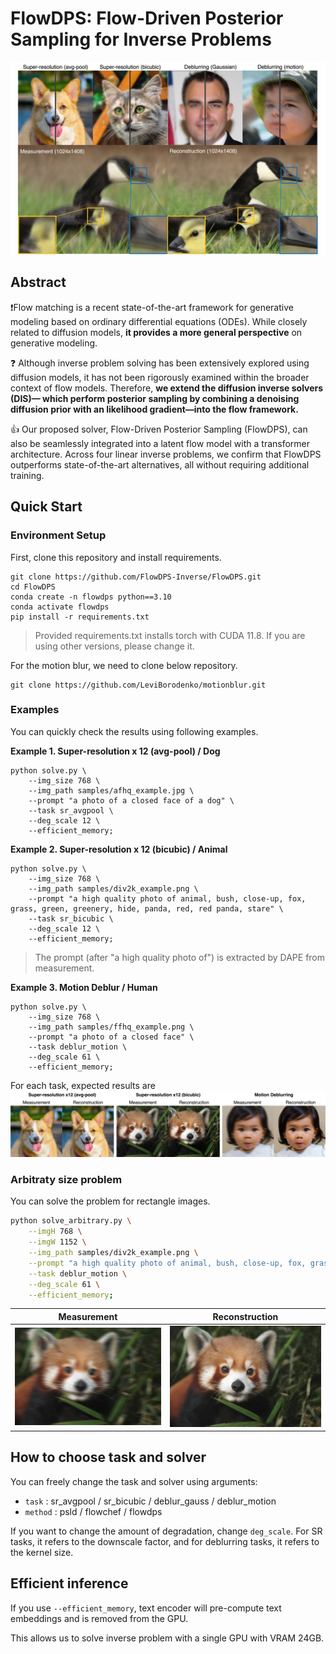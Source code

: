 # FlowDPS: Flow-Driven Posterior Sampling for Inverse Problems

![img](assets/main.jpg)

## Abstract


❗️Flow matching is a recent state-of-the-art framework for generative modeling based on ordinary differential equations (ODEs). While closely related to diffusion models, __it provides a more general perspective__ on generative modeling. 

❓ Although inverse problem solving has been extensively explored using diffusion models, it has not been rigorously examined within the broader context of flow models. Therefore, __we extend the diffusion inverse solvers (DIS)— which perform posterior sampling by combining a denoising diffusion prior with an likelihood gradient—into the flow framework.__

👍 Our proposed solver, Flow-Driven Posterior Sampling (FlowDPS), can also be seamlessly integrated into a latent flow model with a transformer architecture. Across four linear inverse problems, we confirm that FlowDPS outperforms state-of-the-art alternatives, all without requiring additional training.


## Quick Start

### Environment Setup

First, clone this repository and install requirements.

```
git clone https://github.com/FlowDPS-Inverse/FlowDPS.git
cd FlowDPS
conda create -n flowdps python==3.10
conda activate flowdps
pip install -r requirements.txt
```

> Provided requirements.txt installs torch with CUDA 11.8. If you are using other versions, please change it.

For the motion blur, we need to clone below repository.
```
git clone https://github.com/LeviBorodenko/motionblur.git
```

### Examples

You can quickly check the results using following examples.

**Example 1. Super-resolution x 12 (avg-pool) / Dog**
```
python solve.py \
    --img_size 768 \
    --img_path samples/afhq_example.jpg \
    --prompt "a photo of a closed face of a dog" \
    --task sr_avgpool \
    --deg_scale 12 \
    --efficient_memory;
```

**Example 2. Super-resolution x 12 (bicubic) / Animal**
```
python solve.py \
    --img_size 768 \
    --img_path samples/div2k_example.png \
    --prompt "a high quality photo of animal, bush, close-up, fox, grass, green, greenery, hide, panda, red, red panda, stare" \
    --task sr_bicubic \
    --deg_scale 12 \
    --efficient_memory;
```
> The prompt (after "a high quality photo of") is extracted by DAPE from measurement.

**Example 3. Motion Deblur / Human**
```
python solve.py \
    --img_size 768 \
    --img_path samples/ffhq_example.png \
    --prompt "a photo of a closed face" \
    --task deblur_motion \
    --deg_scale 61 \
    --efficient_memory;
```


For each task, expected results are
![expect](assets/expected.jpg)


### Arbitraty size problem
You can solve the problem for rectangle images. 

```bash
python solve_arbitrary.py \
    --imgH 768 \
    --imgW 1152 \
    --img_path samples/div2k_example.png \
    --prompt "a high quality photo of animal, bush, close-up, fox, grass, green, greenery, hide, panda, red, red panda, stare" \
    --task deblur_motion \
    --deg_scale 61 \
    --efficient_memory;
```

Measurement            |  Reconstruction
:-------------------------:|:-------------------------:
![](assets/rect_input.png)  |  ![](assets/rect_output.png)

## How to choose task and solver

You can freely change the task and solver using arguments:
- `task` : sr_avgpool / sr_bicubic / deblur_gauss / deblur_motion
- `method` : psld / flowchef / flowdps

If you want to change the amount of degradation, change `deg_scale`. For SR tasks, it refers to the downscale factor, and for deblurring tasks, it refers to the kernel size. 

## Efficient inference

If you use `--efficient_memory`, text encoder will pre-compute text embeddings and is removed from the GPU.

This allows us to solve inverse problem with a single GPU with VRAM 24GB.
